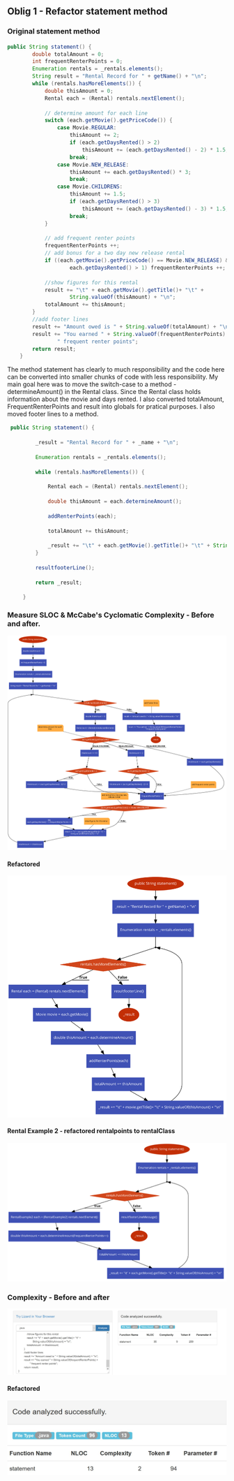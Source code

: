 ## Oblig 1 - Refactor statement method

### Original statement method
```java
public String statement() {
        double totalAmount = 0;
        int frequentRenterPoints = 0;
        Enumeration rentals = _rentals.elements();
        String result = "Rental Record for " + getName() + "\n";
        while (rentals.hasMoreElements()) {
            double thisAmount = 0;
            Rental each = (Rental) rentals.nextElement();

            // determine amount for each line
            switch (each.getMovie().getPriceCode()) {
                case Movie.REGULAR:
                    thisAmount += 2;
                    if (each.getDaysRented() > 2)
                        thisAmount += (each.getDaysRented() - 2) * 1.5;
                    break;
                case Movie.NEW_RELEASE:
                    thisAmount += each.getDaysRented() * 3;
                    break;
                case Movie.CHILDRENS:
                    thisAmount += 1.5;
                    if (each.getDaysRented() > 3)
                        thisAmount += (each.getDaysRented() - 3) * 1.5;
                    break;
            }

            // add frequent renter points
            frequentRenterPoints ++;
            // add bonus for a two day new release rental
            if ((each.getMovie().getPriceCode() == Movie.NEW_RELEASE) &&
                    each.getDaysRented() > 1) frequentRenterPoints ++;

            //show figures for this rental
            result += "\t" + each.getMovie().getTitle()+ "\t" +
                    String.valueOf(thisAmount) + "\n";
            totalAmount += thisAmount;
        }
        //add footer lines
        result += "Amount owed is " + String.valueOf(totalAmount) + "\n";
        result += "You earned " + String.valueOf(frequentRenterPoints) +
                " frequent renter points";
        return result;
    }
```
The method statement has clearly to much responsibility and the code here can be converted into smaller chunks of code with less responsibility. My main goal here was to move the switch-case to a method - determineAmount() in the Rental class. Since the Rental class holds information about the movie and days rented. I also converted totalAmount, FrequentRenterPoints and result into globals for pratical purposes. I also moved footer lines to a method.
```java
 public String statement() {
 
         _result = "Rental Record for " + _name + "\n";
 
         Enumeration rentals = _rentals.elements();
 
         while (rentals.hasMoreElements()) {
 
             Rental each = (Rental) rentals.nextElement();
 
             double thisAmount = each.determineAmount();
 
             addRenterPoints(each);
 
             totalAmount += thisAmount;
 
             _result += "\t" + each.getMovie().getTitle()+ "\t" + String.valueOf(thisAmount) + "\n";
         }
 
         resultfooterLine();
 
         return _result;
 
     }
```
### Measure SLOC & McCabe's Cyclomatic Complexity - Before and after.

![](original-statement-graph.svg)

#### Refactored

![](refactored-statement-graph.svg)
#### Rental Example 2 - refactored rentalpoints to rentalClass
![](refactored-example2-graph.svg)

### Complexity - Before and after

![](original-statement-complexity.JPG)

#### Refactored

![](refactor-statement-complexity.JPG)


